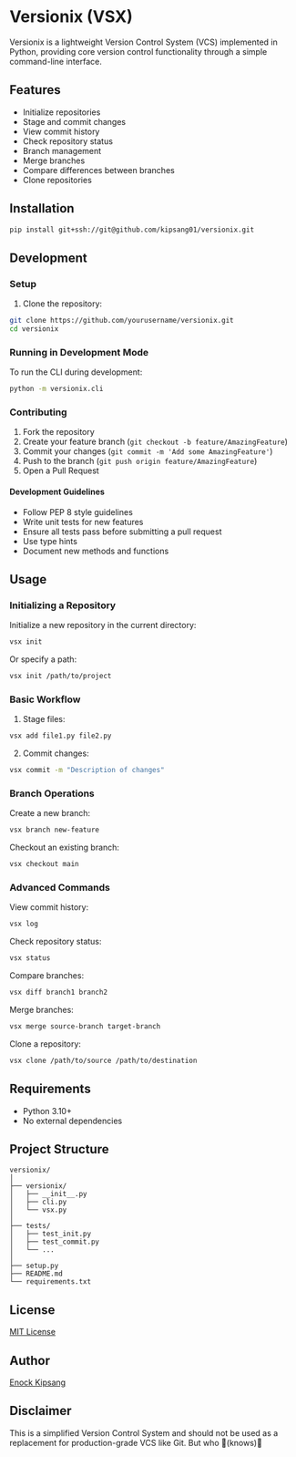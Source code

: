 # Versionix (VSX)

Versionix is a lightweight Version Control System (VCS) implemented in Python, providing core version control functionality through a simple command-line interface.

## Features

- Initialize repositories
- Stage and commit changes
- View commit history
- Check repository status
- Branch management
- Merge branches
- Compare differences between branches
- Clone repositories

## Installation

```bash
pip install git+ssh://git@github.com/kipsang01/versionix.git
```

## Development

### Setup

1. Clone the repository:
```bash
git clone https://github.com/yourusername/versionix.git
cd versionix
```


### Running in Development Mode

To run the CLI during development:
```bash
python -m versionix.cli
```

### Contributing

1. Fork the repository
2. Create your feature branch (`git checkout -b feature/AmazingFeature`)
3. Commit your changes (`git commit -m 'Add some AmazingFeature'`)
4. Push to the branch (`git push origin feature/AmazingFeature`)
5. Open a Pull Request

#### Development Guidelines

- Follow PEP 8 style guidelines
- Write unit tests for new features
- Ensure all tests pass before submitting a pull request
- Use type hints
- Document new methods and functions

## Usage

### Initializing a Repository

Initialize a new repository in the current directory:
```bash
vsx init
```

Or specify a path:
```bash
vsx init /path/to/project
```

### Basic Workflow

1. Stage files:
```bash
vsx add file1.py file2.py
```

2. Commit changes:
```bash
vsx commit -m "Description of changes"
```

### Branch Operations

Create a new branch:
```bash
vsx branch new-feature
```

Checkout an existing branch:
```bash
vsx checkout main
```

### Advanced Commands

View commit history:
```bash
vsx log
```

Check repository status:
```bash
vsx status
```

Compare branches:
```bash
vsx diff branch1 branch2
```

Merge branches:
```bash
vsx merge source-branch target-branch
```

Clone a repository:
```bash
vsx clone /path/to/source /path/to/destination
```

## Requirements

- Python 3.10+
- No external dependencies

## Project Structure

```
versionix/
│
├── versionix/
│   ├── __init__.py
│   ├── cli.py
│   └── vsx.py
│
├── tests/
│   ├── test_init.py
│   ├── test_commit.py
│   └── ...
│
├── setup.py
├── README.md
└── requirements.txt
```

## License

[MIT License](LICENSE)

## Author

[Enock Kipsang](https://github.com/kipsang01)

## Disclaimer

This is a simplified Version Control System and should not be used as a replacement for production-grade VCS like Git.
But who 👃(knows)🙂
